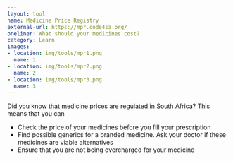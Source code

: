 ```yaml
---
layout: tool
name: Medicine Price Registry
external-url: https://mpr.code4sa.org/
oneliner: What should your medicines cost? 
category: Learn
images:
- location: img/tools/mpr1.png
  name: 1
- location: img/tools/mpr2.png
  name: 2
- location: img/tools/mpr3.png
  name: 3
---
```

Did you know that medicine prices are regulated in South Africa? This means that you can
- Check the price of your medicines before you fill your prescription
- Find possible generics for a branded medicine. Ask your doctor if these medicines are viable alternatives
- Ensure that you are not being overcharged for your medicine
